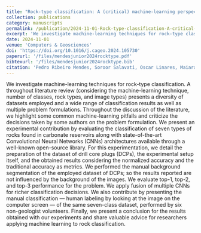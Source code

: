 ```yaml
---
title: "Rock-type classification: A (critical) machine-learning perspective"
collection: publications
category: manuscripts
permalink: /publication/2024-11-01-Rock-type-classification-A-critical-machine-learning-perspective
excerpt: 'We investigate machine-learning techniques for rock-type classification. A throughout literature review (considering the machine-learning technique, number of classes, rock types, and image types) presents a diversity of datasets employed and a wide range of classification results as well as multiple problem formulations. Throughout the discussion of the literature, we highlight some common machine-learning pitfalls and criticize the decisions taken by some authors on the problem formulation.'
date: 2024-11-01
venue: 'Computers & Geosciences'
doi: 'https://doi.org/10.1016/j.cageo.2024.105730'
paperurl: '/files/mendesjunior2024rocktype.pdf'
bibtexurl: '/files/mendesjunior2024rocktype.bib'
citation: 'Pedro Ribeiro Mendes, Soroor Salavati, Oscar Linares, Maiara Moreira Gonçalves, Marcelo Ferreira Zampieri, Vitor Hugo de Sousa Ferreira, Manuel Castro, Rafael de Oliveira Werneck, Renato Moura, Elayne Morais, Ahmed Esmin, Leopoldo Lusquino, Denis José Schiozer, Alexandre Ferreira, Alessandra Davólio, and Anderson Rocha. Rock-type classification: A (critical) machine-learning perspective. Computers Geosciences, 193:105730, 2024.'
---
```


We investigate machine-learning techniques for rock-type classification. A throughout literature review (considering the machine-learning technique, number of classes, rock types, and image types) presents a diversity of datasets employed and a wide range of classification results as well as multiple problem formulations. Throughout the discussion of the literature, we highlight some common machine-learning pitfalls and criticize the decisions taken by some authors on the problem formulation. We present an experimental contribution by evaluating the classification of seven types of rocks found in carbonate reservoirs along with state-of-the-art Convolutional Neural Networks (CNNs) architectures available through a well-known open-source library. For this experimentation, we detail the preparation of the dataset of drill core plugs (DCPs), the experimental setup itself, and the obtained results considering the normalized accuracy and the traditional accuracy as metrics. We performed the manual background segmentation of the employed dataset of DCPs; so the results reported are not influenced by the background of the images. We evaluate top-1, top-2, and top-3 performance for the problem. We apply fusion of multiple CNNs for richer classification decisions. We also contribute by presenting the manual classification — human labeling by looking at the image on the computer screen — of the same seven-class dataset, performed by six non-geologist volunteers. Finally, we present a conclusion for the results obtained with our experiments and share valuable advice for researchers applying machine learning to rock classification.